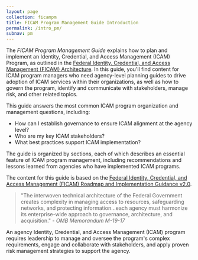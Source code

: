 ```yaml
---
layout: page
collection: ficampm
title: FICAM Program Management Guide Introduction
permalink: /intro_pm/
subnav: pm
---
```


The *FICAM Program Management Guide* explains how to plan and implement an Identity, Credential, and Access Management (ICAM) Program, as outlined in the <a href="https://arch.idmanagement.gov/" target="_blank">Federal Identity, Credential, and Access Management (FICAM) Architecture</a>. In this guide, you'll find content for ICAM program managers who need agency-level planning guides to drive adoption of ICAM services within their organizations, as well as how to govern the program, identify and communicate with stakeholders, manage risk, and other related topics.

This guide answers the most common ICAM program organization and management questions, including:

- How can I establish governance to ensure ICAM alignment at the agency level?
- Who are my key ICAM stakeholders?
- What best practices support ICAM implementation?

The guide is organized by sections, each of which describes an essential feature of ICAM program management, including recommendations and lessons learned from agencies who have implemented ICAM programs.

The content for this guide is based on the <a href="https://www.idmanagement.gov/wp-content/uploads/sites/1171/uploads/FICAM_Roadmap_and_Implem_Guid.pdf" target="_blank">Federal Identity, Credential, and Access Management (FICAM) Roadmap and Implementation Guidance v2.0</a>.

> "The interwoven technical architecture of the Federal Government creates complexity in managing access to resources, safeguarding networks, and protecting information...each agency must harmonize its enterprise-wide approach to governance, architecture, and acquisition." - *OMB Memorandum M-19-17*

An agency Identity, Credential, and Access Management (ICAM) program requires leadership to manage and oversee the program's complex requirements, engage and collaborate with stakeholders, and apply proven risk management strategies to support the agency.

